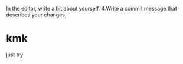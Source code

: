 In the editor, write a bit about yourself.
4.Write a commit message that describes your changes.
# kmk
just try
